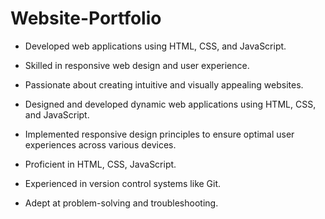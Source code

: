 # Website-Portfolio

* Developed web applications using HTML, CSS, and JavaScript. 
* Skilled in responsive web design and user experience. 
* Passionate about creating intuitive and visually appealing websites. 

* Designed and developed dynamic web applications using HTML, CSS, and JavaScript.
* Implemented responsive design principles to ensure optimal user experiences across various devices. 
* Proficient in HTML, CSS, JavaScript. 
* Experienced in version control systems like Git. 
* Adept at problem-solving and troubleshooting. 
